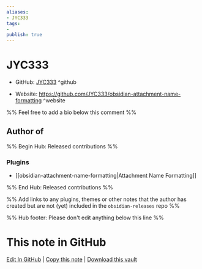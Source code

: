 ```yaml
---
aliases:
- JYC333
tags:
- 
publish: true
---
```


# JYC333

- GitHub: [JYC333](https://github.com/JYC333/) ^github
<!-- - Discord: `@` ^discord-->
- Website: <https://github.com/JYC333/obsidian-attachment-name-formatting> ^website
<!-- - [[Publish sites|Publish site]]: ^publish-->

%% Feel free to add a bio below this comment %%


## Author of

%% Begin Hub: Released contributions %%
### Plugins
- [[obsidian-attachment-name-formatting|Attachment Name Formatting]]

%% End Hub: Released contributions %%

%% Add links to any plugins, themes or other notes that the author has created but are not (yet) included in the `obsidian-releases` repo %%

<!--
### Unlisted plugins
-->

<!--
### Others
-->

<!--
## Sponsor this author

- [[GitHub sponsors]]: [Sponsor @JYC333 on GitHub Sponsors](https://github.com/sponsors/JYC333) ^github-sponsor
- [[Buy me a coffee]]: ^buy-me-a-coffee
- [[PayPal]]: ^paypal
- [[Patreon]]: ^patreon

-->

<!--
## Follow this author

- [[YouTube Channels|On YouTube]]: ^youtube
- Twitter: ^twitter
- ...
-->

%% Hub footer: Please don't edit anything below this line %%

# This note in GitHub

<span class="git-footer">[Edit In GitHub](https://github.dev/obsidian-community/obsidian-hub/blob/main/01%20-%20Community/People/JYC333.md "git-hub-edit-note") | [Copy this note](https://raw.githubusercontent.com/obsidian-community/obsidian-hub/main/01%20-%20Community/People/JYC333.md "git-hub-copy-note") | [Download this vault](https://github.com/obsidian-community/obsidian-hub/archive/refs/heads/main.zip "git-hub-download-vault") </span>
